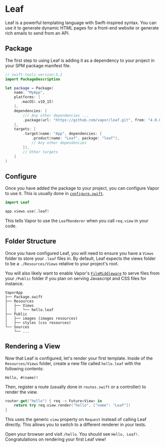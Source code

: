 # Leaf

Leaf is a powerful templating language with Swift-inspired syntax. You can use it to generate dynamic HTML pages for a front-end website or generate rich emails to send from an API.

## Package

The first step to using Leaf is adding it as a dependency to your project in your SPM package manifest file.

```swift
// swift-tools-version:5.2
import PackageDescription

let package = Package(
    name: "MyApp",
    platforms: [
       .macOS(.v10_15)
    ],
    dependencies: [
        /// Any other dependencies ...
        .package(url: "https://github.com/vapor/leaf.git", from: "4.0.0"),
    ],
    targets: [
        .target(name: "App", dependencies: [
            .product(name: "Leaf", package: "leaf"),
            // Any other dependencies
        ]),
        // Other targets
    ]
)
```

## Configure

Once you have added the package to your project, you can configure Vapor to use it. This is usually done in [`configure.swift`](../folder-structure.md#configureswift).

```swift
import Leaf

app.views.use(.leaf)
```

This tells Vapor to use the `LeafRenderer` when you call `req.view` in your code.

## Folder Structure

Once you have configured Leaf, you will need to ensure you have a `Views` folder to store your `.leaf` files in. By default, Leaf expects the views folder to be a `./Resources/Views` relative to your project's root.

You will also likely want to enable Vapor's [`FileMiddleware`](https://api.vapor.codes/vapor/latest/Vapor/Classes/FileMiddleware.html) to serve files from your `/Public` folder if you plan on serving Javascript and CSS files for instance.

```
VaporApp
├── Package.swift
├── Resources
│   ├── Views
│   │   └── hello.leaf
├── Public
│   ├── images (images resources)
│   ├── styles (css resources)
└── Sources
    └── ...
```

## Rendering a View

Now that Leaf is configured, let's render your first template. Inside of the `Resources/Views` folder, create a new file called `hello.leaf` with the following contents:

```leaf
Hello, #(name)!
```

Then, register a route (usually done in `routes.swift` or a controller) to render the view.

```swift
router.get("hello") { req -> Future<View> in
    return try req.view.render("hello", ["name": "Leaf"])
}
```

This uses the generic `view` property on `Request` instead of calling Leaf directly. This allows you to switch to a different renderer in your tests.


Open your browser and visit `/hello`. You should see `Hello, Leaf!`. Congratulations on rendering your first Leaf view!
